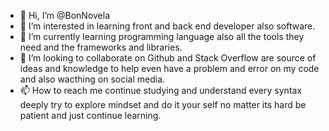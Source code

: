 - 👋 Hi, I’m @BonNovela
- 👀 I’m interested in learning front and back end developer also software.
- 🌱 I’m currently learning programming language also all the tools they need and the frameworks and libraries.
- 💞️ I’m looking to collaborate on Github and Stack Overflow are source of ideas and knowledge to help even have a problem and error on my code and also wacthing on social media.
- 📫 How to reach me continue studying and understand every syntax deeply try to explore mindset and do it your self no matter its hard be patient and just continue learning.

<!---
BonNovela/BonNovela is a ✨ special ✨ repository because its `README.md` (this file) appears on your GitHub profile.
You can click the Preview link to take a look at your changes.
--->
